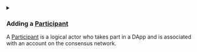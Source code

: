 <details>
<summary>
<h3>

Adding a [Participant](https://docs.reach.sh/model/#term_participant)
</h3>

A [Participant](https://docs.reach.sh/model/#term_participant) is a logical actor who takes part in a DApp and is associated with an account on the consensus network.

</summary>
<p>

A **Participant** is a class that represent an account connected to the contract as well as a user connected to the fronteend.

```javascript
const Creator = Participant('Creator', {
        //Implement Creator interact interface here.
});
```
***In this instance :***

- We are creating a `Participant` class called `Creator`. 
- The `Creator` will be the deployer of the contract onto the blockchain.

    Let's add the `Creator` into `index.rsh`.

[___index.rsh___](p1/index.rsh)

```javascript
'reach 0.1';

export const main = Reach.App(() => {

    //setoptions.
    const Creator = Participant('Creator', {
        //Implement Creator interact interface here.
    });

    init();
});
```
> Note that functions added onto the Participant can only be called by the backend.

</p>
</details>